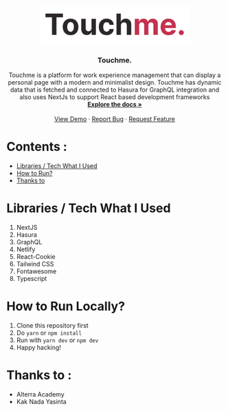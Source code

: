 <br />
<p align="center">
  <a href="https://github.com/aprian1337/touchme">
    <img src="/assets/logo.png" alt="Logo" width="70%" height="auto">
  </a>
  
  <h3 align="center">Touchme.</h3>

  <p align="center">
    Touchme is a platform for work experience management that can display a personal page with a modern and minimalist design. Touchme has dynamic data that is fetched and connected to Hasura for GraphQL integration and also uses NextJs to support React based development frameworks
    <br />
    <a href="https://github.com/aprian1337/thukul-service"><strong>Explore the docs »</strong></a>
    <br />
    <br />
    <a href="#!">View Demo</a>
    ·
    <a href="https://github.com/aprian1337/touchme/issues">Report Bug</a>
    ·
    <a href="https://github.com/aprian1337/touchme/issues">Request Feature</a>
  </p>
</p>

# Contents :
- [Libraries / Tech What I Used](#libraries-what-i-used)
- [How to Run?](#how-to-run-locally)
- [Thanks to](#thanks-to-)


# Libraries / Tech What I Used
1. NextJS
2. Hasura
3. GraphQL
4. Netlify
5. React-Cookie
6. Tailwind CSS
7. Fontawesome
8. Typescript

# How to Run Locally?
1. Clone this repository first
2. Do `yarn` or `npm install`
3. Run with `yarn dev` or `npm dev`
4. Happy hacking!

# Thanks to :
- Alterra Academy
- Kak Nada Yasinta
